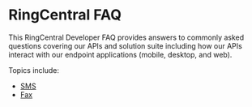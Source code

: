 # RingCentral FAQ

This RingCentral Developer FAQ provides answers to commonly asked questions covering our APIs and solution suite including how our APIs interact with our endpoint applications (mobile, desktop, and web).

Topics include:

* [SMS](sms.md)
* [Fax](fax.md)

